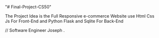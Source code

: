 "# Final-Project-CS50" 

The Project Idea is the Full Responsive e-commerce Website
use Html Css Js For Front-End
and Python Flask and Sqlite For Back-End

// Software Engineer Joseph .
